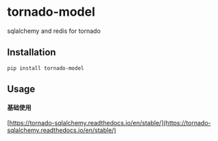 # tornado-model

sqlalchemy and redis for tornado

## Installation

    pip install tornado-model

## Usage

#### 基础使用

[https://tornado-sqlalchemy.readthedocs.io/en/stable/](https://tornado-sqlalchemy.readthedocs.io/en/stable/)